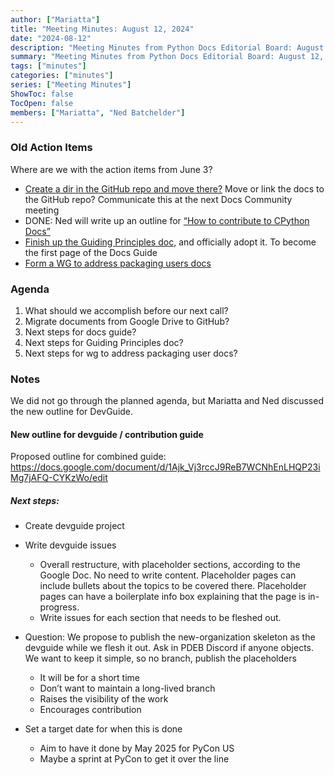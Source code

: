 ```yaml
---
author: ["Mariatta"]
title: "Meeting Minutes: August 12, 2024"
date: "2024-08-12"
description: "Meeting Minutes from Python Docs Editorial Board: August 12, 2024."
summary: "Meeting Minutes from Python Docs Editorial Board: August 12, 2024."
tags: ["minutes"]
categories: ["minutes"]
series: ["Meeting Minutes"]
ShowToc: false
TocOpen: false
members: ["Mariatta", "Ned Batchelder"]
---
```


### Old Action Items

Where are we with the action items from June 3?
- [Create a dir in the GitHub repo and move there?](https://github.com/python/editorial-board/issues/5) Move or link the docs to the GitHub repo? Communicate this at the next Docs Community meeting
- DONE: Ned will write up an outline for [“How to contribute to CPython Docs”](https://github.com/python/editorial-board/issues/4)
- [Finish up the Guiding Principles doc](https://github.com/python/editorial-board/issues/10), and officially adopt it. To become the first page of the Docs Guide
- [Form a WG to address packaging users docs](https://github.com/python/editorial-board/issues/11)



### Agenda

1. What should we accomplish before our next call?
2. Migrate documents from Google Drive to GitHub?
3. Next steps for docs guide?
4. Next steps for Guiding Principles doc?
5. Next steps for wg to address packaging user docs?

### Notes

We did not go through the planned agenda, but Mariatta and Ned discussed the new outline for DevGuide.

#### New outline for devguide / contribution guide

Proposed outline for combined guide: https://docs.google.com/document/d/1Ajk_Vj3rccJ9ReB7WCNhEnLHQP23iMg7jAFQ-CYKzWo/edit

##### Next steps:

- Create devguide project

- Write devguide issues
  * Overall restructure, with placeholder sections, according to the Google Doc.  No need to write content.  Placeholder pages can include bullets about the topics to be covered there.  Placeholder pages can have a boilerplate info box explaining that the page is in-progress.
  * Write issues for each section that needs to be fleshed out.

- Question: We propose to publish the new-organization skeleton as the devguide while we flesh it out.  Ask in PDEB Discord if anyone objects.  We want to keep it simple, so no branch, publish the placeholders
  * It will be for a short time
  * Don’t want to maintain a long-lived branch
  * Raises the visibility of the work
  * Encourages contribution
- Set a target date for when this is done
  * Aim to have it done by May 2025 for PyCon US
  * Maybe a sprint at PyCon to get it over the line
